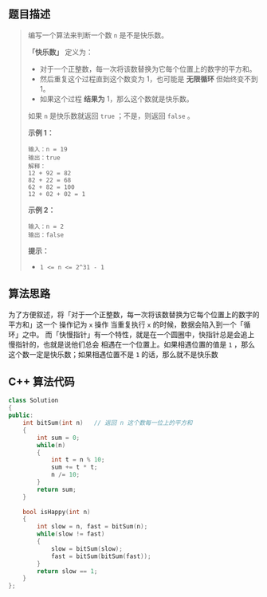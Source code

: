 ## 题目描述

> 编写一个算法来判断一个数 `n` 是不是快乐数。
>
> **「快乐数」** 定义为：
>
> - 对于一个正整数，每一次将该数替换为它每个位置上的数字的平方和。
> - 然后重复这个过程直到这个数变为 1，也可能是 **无限循环** 但始终变不到 1。
> - 如果这个过程 **结果为** 1，那么这个数就是快乐数。
>
> 如果 `n` 是快乐数就返回 `true` ；不是，则返回 `false` 。
>
>  
>
> **示例 1：**
>
> ```
> 输入：n = 19
> 输出：true
> 解释：
> 12 + 92 = 82
> 82 + 22 = 68
> 62 + 82 = 100
> 12 + 02 + 02 = 1
> ```
>
> **示例 2：**
>
> ```
> 输入：n = 2
> 输出：false
> ```
>
>  
>
> **提示：**
>
> - `1 <= n <= 2^31 - 1`

## 算法思路

为了⽅便叙述，将「对于⼀个正整数，每⼀次将该数替换为它每个位置上的数字的平⽅和」这⼀个
操作记为 `x` 操作  当重复执⾏ `x` 的时候，数据会陷⼊到⼀个「循环」之中。
而「快慢指针」有⼀个特性，就是在⼀个圆圈中，快指针总是会追上慢指针的，也就是说他们总会
相遇在⼀个位置上。如果相遇位置的值是 `1` ，那么这个数⼀定是快乐数；如果相遇位置不是 `1` 的话，那么就不是快乐数  



## C++ 算法代码

```c++
class Solution
{
public:
	int bitSum(int n) 	// 返回 n 这个数每⼀位上的平⽅和
    {
        int sum = 0;
        while(n)
        {
            int t = n % 10;
            sum += t * t;
            n /= 10;
        }
        return sum;
	}
    
    bool isHappy(int n)
    {
        int slow = n, fast = bitSum(n);
        while(slow != fast)
        {
            slow = bitSum(slow);
            fast = bitSum(bitSum(fast));
        }
        return slow == 1;
    }
};
```

